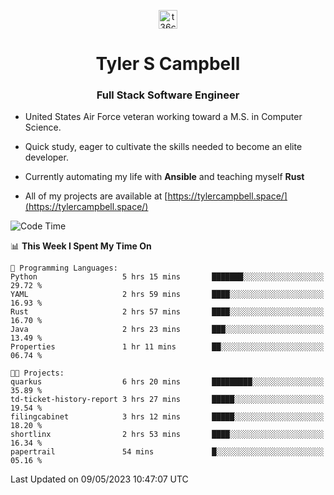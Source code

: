 <p align="center">
<a href="https://www.linkedin.com/in/t36campbell" target="blank"><img align="center" src="https://ik.imagekit.io/t36campbell/Portfolio/linkedin.png.original_m8bbGgPh6.png" alt="t36campbell" height="30" width="30" /></a>
</p>
<h1 align="center">Tyler S Campbell</h1>
<h3 align="center">Full Stack Software Engineer</h3>

* United States Air Force veteran working toward a M.S. in Computer Science.

* Quick study, eager to cultivate the skills needed to become an elite developer.

* Currently automating my life with **Ansible** and teaching myself **Rust**

* All of my projects are available at [https://tylercampbell.space/](https://tylercampbell.space/)

<!--START_SECTION:waka-->
![Code Time](http://img.shields.io/badge/Code%20Time-2%2C468%20hrs%2025%20mins-blue)

📊 **This Week I Spent My Time On** 

```text
💬 Programming Languages: 
Python                   5 hrs 15 mins       ███████░░░░░░░░░░░░░░░░░░   29.72 % 
YAML                     2 hrs 59 mins       ████░░░░░░░░░░░░░░░░░░░░░   16.93 % 
Rust                     2 hrs 57 mins       ████░░░░░░░░░░░░░░░░░░░░░   16.70 % 
Java                     2 hrs 23 mins       ███░░░░░░░░░░░░░░░░░░░░░░   13.49 % 
Properties               1 hr 11 mins        ██░░░░░░░░░░░░░░░░░░░░░░░   06.74 % 

🐱‍💻 Projects: 
quarkus                  6 hrs 20 mins       █████████░░░░░░░░░░░░░░░░   35.89 % 
td-ticket-history-report 3 hrs 27 mins       █████░░░░░░░░░░░░░░░░░░░░   19.54 % 
filingcabinet            3 hrs 12 mins       █████░░░░░░░░░░░░░░░░░░░░   18.20 % 
shortlinx                2 hrs 53 mins       ████░░░░░░░░░░░░░░░░░░░░░   16.34 % 
papertrail               54 mins             █░░░░░░░░░░░░░░░░░░░░░░░░   05.16 % 
```


 Last Updated on 09/05/2023 10:47:07 UTC
<!--END_SECTION:waka-->

